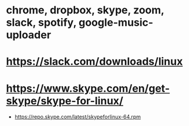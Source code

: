 # chrome, dropbox, skype, zoom, slack, spotify, google-music-uploader 

# https://slack.com/downloads/linux
# https://www.skype.com/en/get-skype/skype-for-linux/
  * https://repo.skype.com/latest/skypeforlinux-64.rpm
